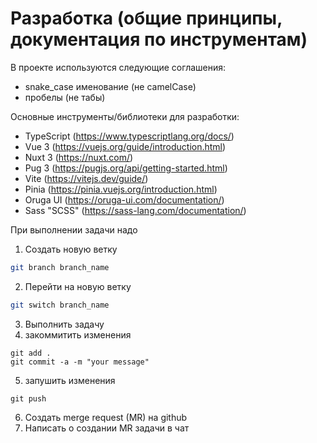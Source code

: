# Разработка (общие принципы, документация по инструментам)

В проекте используются следующие соглашения:

- snake_case именование (не camelCase)
- пробелы (не табы)

Основные инструменты/библиотеки для разработки:

- TypeScript (https://www.typescriptlang.org/docs/)
- Vue 3 (https://vuejs.org/guide/introduction.html)
- Nuxt 3 (https://nuxt.com/)
- Pug 3 (https://pugjs.org/api/getting-started.html)
- Vite (https://vitejs.dev/guide/)
- Pinia (https://pinia.vuejs.org/introduction.html)
- Oruga UI (https://oruga-ui.com/documentation/)
- Sass "SCSS" (https://sass-lang.com/documentation/)

При выполнении задачи надо
1) Создать новую ветку
```sh
git branch branch_name
```
2) Перейти на новую ветку
```sh
git switch branch_name
```
3) Выполнить задачу
4) закоммитить изменения
```
git add .
git commit -a -m "your message"
```
5) запушить изменения
```
git push
```
6) Создать merge request (MR) на github
7) Написать о создании MR задачи в чат

